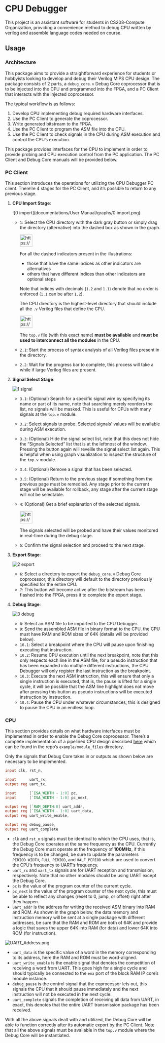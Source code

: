 # CPU Debugger

This project is an assistant software for students in CS208-Compute Organization, providing a convenience method to debug CPU written by verilog and assemble language codes needed on course.

## Usage

### Architecture

This package aims to provide a straightforward experience for students or hobbyists looking to develop and debug their Verilog MIPS CPU design. The package consists of 2 parts, a `debug_core.v` Debug Core coprocessor that is to be injected into the CPU and programmed into the FPGA, and a PC Client that interacts with the injected coprocessor. 

The typical workflow is as follows:

1. Develop CPU implementing debug required hardware interfaces.
2. Use the PC Client to generate the coprocessor.
3. Write generated bitstream to the FPGA.
4. Use the PC Client to program the ASM file into the CPU.
5. Use the PC Client to check signals in the CPU during ASM execution and control the CPU’s execution.

This package provides interfaces for the CPU to implement in order to provide probing and CPU execution control from the PC application. The PC Client and Debug Core manuals will be provided below.

### PC Client

This section introduces the operations for utilizing the CPU Debugger PC client. There’re 4 stages for the PC Client, and it’s possible to return to any previous stage.

1. ****CPU Import Stage****:
    
    ![0 import](documentations/User Manual/graphs/0 import.png)
    
    - `1`: Select the CPU directory with the dark gray button or simply drag the directory (alternative) into the dashed box as shown in the graph.
        
        <aside>
        <img src="https://www.notion.so/icons/info-alternate_gray.svg" alt="https://www.notion.so/icons/info-alternate_gray.svg" width="40px" /> 
        
        For all the dashed indicators present in the illustrations:
        
        - those that have the same indices as other indicators are alternatives
        - others that have different indices than other indicators are optional steps
        
        Note that indices with decimals (`1.2` and `1.1`) denote that no order is enforced (`1.1` can be after `1.2`).
        
        </aside>
        
        The CPU directory is the highest-level directory that should include all the `.v` Verilog files that define the CPU. 
        
        <aside>
        <img src="https://www.notion.so/icons/warning_red.svg" alt="https://www.notion.so/icons/warning_red.svg" width="40px" />
        
        The `top.v` file (with this exact name) **must be available** and **must be used to interconnect all the modules** in the CPU.
        
        </aside>
        
    - `2.1`: Start the process of syntax analysis of all Verilog files present in the directory.
    - `2.2`: Wait for the progress bar to complete, this process will take a while if large Verilog files are present.
2. ******Signal Select Stage******:
    
    ![1 signal](documentations/User%20Manual/graphs/1%20signal.png)
    
    - `3.1`: (Optional) Search for a specific signal wire by specifying its name or part of its name, note that searching merely reorders the list, no signals will be masked. This is useful for CPUs with many signals at the `top.v` module.
    - `3.2`: Select signals to probe. Selected signals’ values will be available during ASM execution.
    - `3.3`: (Optional) Hide the signal select list, note that this does not hide the “Signals Selected” list that is at the leftmost of the window. Pressing the button again will reveille the signal select list again. This is helpful when using graph visualization to inspect the structure of the `top.v` module.
    - `3.4`: (Optional) Remove a signal that has been selected.
    - `3.5`: (Optional) Return to the previous stage if something from the previous page must be remedied. Any stage prior to the current stage will be available for rollback, any stage after the current stage will not be selectable.
    - `4`: (Optional) Get a brief explanation of the selected signals.
        
        <aside>
        <img src="https://www.notion.so/icons/info-alternate_gray.svg" alt="https://www.notion.so/icons/info-alternate_gray.svg" width="40px" /> 
        
        The signals selected will be probed and have their values monitored in real-time during the debug stage.
        
        </aside>
        
    - `5`: Confirm the signal selection and proceed to the next stage.
3. ****************Export Stage****************:
    
    ![2 export](documentations/User%20Manual/graphs/2%20export.png)
    
    - `6`: Select a directory to export the `debug_core.v` Debug Core coprocessor, this directory will default to the directory previously specified for the entire CPU.
    - `7`: This button will become active after the bitstream has been flashed into the FPGA, press it to complete the export stage.
4. **********************Debug Stage**********************:
    
    ![3 debug](documentations/User%20Manual/graphs/3%20debug.png)
    
    - `8`: Select an ASM file to be imported to the CPU Debugger.
    - `9`: Send the assembled ASM file in binary format to the CPU, the CPU must have RAM and ROM sizes of 64K (details will be provided below).
    - `10.1`: Select a breakpoint where the CPU will pause upon finishing executing that instruction.
    - `10.2`: Resume CPU execution until the next breakpoint, note that this only respects each line in the ASM file, for a pseudo instruction that has been expanded into multiple different instructions, the CPU Debugger will only register the last instruction as the breakpoint.
    - `10.3`: Execute the next ASM instruction, this will ensure that only a single instruction is executed, that is, the pause is lifted for a single cycle, it will be possible that the ASM line highlight does not move after pressing this button as pseudo instructions will be executed instruction by instruction.
    - `10.4`: Pause the CPU under whatever circumstances, this is designed to pause the CPU in an endless loop.

### CPU

This section provides details on what hardware interfaces must be implemented in order to enable the Debug Core coprocessor. There’s a complete implementation of a pipelined CPU design described [here](https://www.notion.so/CS202-Computer-Organization-Final-Project-Pipelined-CPU-with-IO-8be3216a2b4d4669976a58cf52900514) which can be found in the repo’s `example/module_files` directory.

Only the signals that Debug Core takes in or outputs as shown below are necessary to be implemented.

```verilog
input clk, rst_n,

input      uart_rx,
output reg uart_tx,

input      [`ISA_WIDTH - 1:0] pc,
input      [`ISA_WIDTH - 1:0] pc_next,

output reg [`RAM_DEPTH:0] uart_addr,
output reg [`ISA_WIDTH - 1:0] uart_data,
output reg uart_write_enable,

output reg debug_pause,
output reg uart_complete
```

- `clk` and `rst_n` signals must be identical to which the CPU uses, that is, the Debug Core operates at the same frequency as the CPU. Currently the Debug Core must operate at the frequency of **100MHz**, if this frequency is to be changed, be sure to update the parameters `PERIOD_WIDTH`, `FULL_PERIOD`, and `HALF_PERIOD` which are used to convert the CPU’s frequency to UART’s frequency.
- `uart_rx` and `uart_tx` signals are for UART reception and transmission, respectively. Note that no other modules should be using UART except the Debug Core.
- `pc` is the value of the program counter of the current cycle.
- `pc_next` is the value of the program counter of the next cycle, this must be able to reflect any changes (reset to 0, jump, or offset) right after they happen.
- `uart_addr` is the address for writing the received ASM binary into RAM and ROM. As shown in the graph below, the data memory and instruction memory will be sent at a single package with different addresses, be sure that the RAM and ROM are both of 64K and provide a logic that saves the upper 64K into RAM (for data) and lower 64K into ROM (for instruction).

![UART_Address.png](documentations/User%20Manual/graphs/UART_Address.png)

- `uart_data` is the specific value of a word in the memory corresponding to its address, here the RAM and ROM must be word-aligned.
- `uart_write_enable` is the enable signal that denotes the competition of receiving a word from UART. This goes high for a single cycle and should typically be connected to the `ena` port of the block RAM IP core’s module instance.
- `debug_pause` is the control signal that the coprocessor lets out, this signals the CPU that it should pause immediately and the next instruction will not be executed in the next cycle.
- `uart_complete` signals the completion of receiving all data from UART, in exact, this denotes that the entire UART transmission package has been received.

With all the above signals dealt with and utilized, the Debug Core will be able to function correctly after its automatic export by the PC Client. Note that all the above signals must be available in the `top.v` module where the Debug Core will be instantiated.
